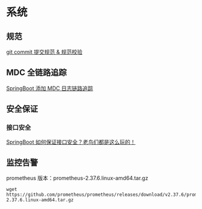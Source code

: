 # 系统

## 规范
[git commit 提交规范 & 规范校验](https://blog.csdn.net/y491887095/article/details/80594043)

## MDC 全链路追踪
[SpringBoot 添加 MDC 日志链路追踪](https://blog.csdn.net/wb1046329430/article/details/118004113)

## 安全保证
### 接口安全
[SpringBoot 如何保证接口安全？老鸟们都是这么玩的！](https://juejin.cn/post/7195355046065176631)


## 监控告警
prometheus 版本：prometheus-2.37.6.linux-amd64.tar.gz
```shell
wget https://github.com/prometheus/prometheus/releases/download/v2.37.6/prometheus-2.37.6.linux-amd64.tar.gz
```


